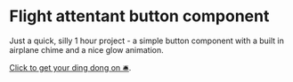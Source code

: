 # Flight attentant button component

Just a quick, silly 1 hour project - a simple button component with a built in airplane chime and a nice glow animation.

[Click to get your ding dong on 🛎️](https://jakub-sekula.github.io/ding/).